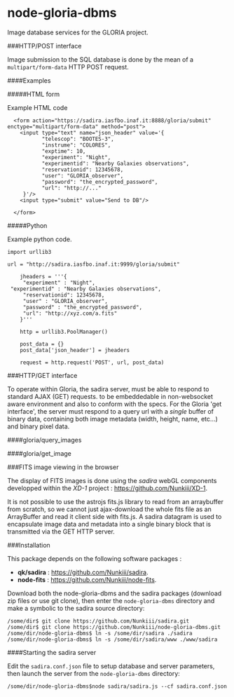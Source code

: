 node-gloria-dbms
=====

Image database services for the GLORIA project. 

###HTTP/POST interface 

Image submission to the SQL database is done by the mean of a `multipart/form-data` HTTP POST request. 

####Examples

#####HTML form

Example HTML code

	  <form action="https://sadira.iasfbo.inaf.it:8888/gloria/submit" enctype="multipart/form-data" method="post">
	  	<input type="text" name="json_header" value='{
  	  	       "telescop": "BOOTES-3",
  	  	       "instrume": "COLORES",
  	  	       "exptime": 10,
  	  	       "experiment": "Night",
  	  	       "experimentid": "Nearby Galaxies observations",
  	  	       "reservationid": 12345678,
  	  	       "user": "GLORIA_observer",
  	  	       "password": "the_encrypted_password",
  	  	       "url": "http://..."
	  	 }'/>
		<input type="submit" value="Send to DB"/>

	  </form>


#####Python

Example python code.

	import urllib3
	
	url = "http://sadira.iasfbo.inaf.it:9999/gloria/submit"

       	jheaders = '''{                                                                                                                              
         "experiment" : "Night",                                                                                                                     
 	 "experimentid" : "Nearby Galaxies observations",                                                                                           
         "reservationid": 12345678,                                                                                                                
         "user" : "GLORIA_observer",                                                                                                              
         "password" : "the_encrypted_password",                                                                                                  
         "url": "http://xyz.com/a.fits"                                                                                                         
        }'''

       	http = urllib3.PoolManager()

       	post_data = {}
       	post_data['json_header'] = jheaders

       	request = http.request('POST', url, post_data)

###HTTP/GET interface 

To operate within Gloria, the sadira server, must be able to respond to standard AJAX (GET) requests.  to be embeddedable in non-websocket aware environment and also to conform with the specs. For the Gloria 'get interface', the server must respond to a query url with a *single* buffer of binary data, containing both image metadata (width, height, name, etc...) and binary pixel data.

####gloria/query_images

####gloria/get_image

###FITS image viewing in the browser

The display of FITS images is done using the *sadira* webGL components developped within the *XD-1* project : https://github.com/Nunkiii/XD-1.

It is not possible to use the astrojs fits.js library to read from an arraybuffer from scratch, so we cannot just ajax-download the whole fits file as an ArrayBuffer and read it client side with fits.js. A sadira datagram is used to encapsulate image data and metadata into a single binary block that is transmitted via the GET HTTP server.  

###Installation 

This package depends on the following software packages : 

* **qk/sadira** :  https://github.com/Nunkiii/sadira. 
* **node-fits** :  https://github.com/Nunkiii/node-fits. 

Download both the node-gloria-dbms and the sadira packages (download zip files or use git clone), then enter the `node-gloria-dbms` directory and make a symbolic to the sadira source directory: 

    /some/dir$ git clone https://github.com/Nunkiii/sadira.git
    /some/dir$ git clone https://github.com/Nunkiii/node-gloria-dbms.git
    /some/dir/node-gloria-dbms$ ln -s /some/dir/sadira ./sadira
    /some/dir/node-gloria-dbms$ ln -s /some/dir/sadira/www ./www/sadira

####Starting the sadira server 

Edit the `sadira.conf.json` file to setup database and server parameters, then launch the server from the `node-gloria-dbms` directory:

    /some/dir/node-gloria-dbms$node sadira/sadira.js --cf sadira.conf.json 

